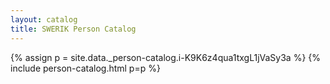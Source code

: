 ```yaml
---
layout: catalog
title: SWERIK Person Catalog
---
```

{% assign p = site.data._person-catalog.i-K9K6z4qua1txgL1jVaSy3a %}
{% include person-catalog.html p=p %}

